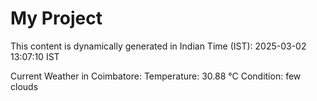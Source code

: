 # My Project

This content is dynamically generated in Indian Time (IST): 2025-03-02 13:07:10 IST


Current Weather in Coimbatore:
Temperature: 30.88 °C
Condition: few clouds
